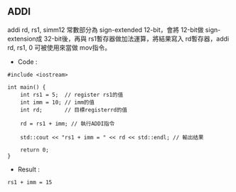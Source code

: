 ## ADDI

addi rd, rs1, simm12 常數部分為 sign-extended 12-bit，會將 12-bit做 sign-extension成 32-bit後，再與 rs1暫存器做加法運算，將結果寫入 rd暫存器，addi rd, rs1, 0 可被使用來當做 mov指令。

* Code :
```
#include <iostream>

int main() {
    int rs1 = 5;  // register rs1的值
    int imm = 10; // imm的值
    int rd;       // 目標registerrd的值

    rd = rs1 + imm; // 執行ADDI指令

    std::cout << "rs1 + imm = " << rd << std::endl; // 輸出结果

    return 0;
}
```

* Result :
```
rs1 + imm = 15
```
